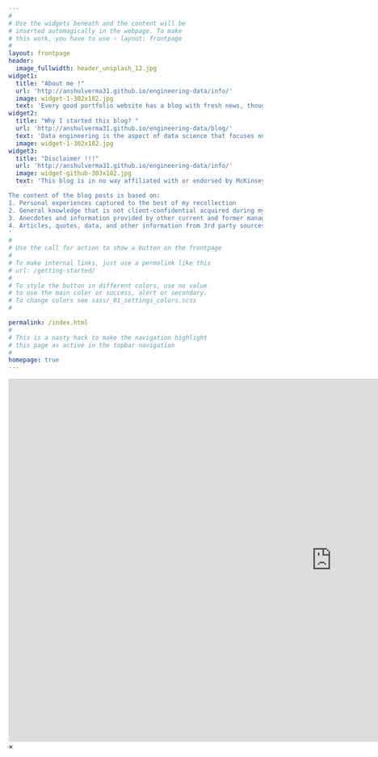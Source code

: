 ```yaml
---
#
# Use the widgets beneath and the content will be
# inserted automagically in the webpage. To make
# this work, you have to use › layout: frontpage
#
layout: frontpage
header:
  image_fullwidth: header_unsplash_12.jpg
widget1:
  title: "About me !"
  url: 'http://anshulverma31.github.io/engineering-data/info/'
  image: widget-1-302x182.jpg
  text: 'Every good portfolio website has a blog with fresh news, thoughts and develop&shy;ments of your activities. <em>Feeling Responsive</em> offers you a fully functional blog with an archive page to give readers a quick overview of all your posts.'
widget2:
  title: "Why I started this blog? "
  url: 'http://anshulverma31.github.io/engineering-data/blog/'
  text: 'Data engineering is the aspect of data science that focuses on practical applications of data collection and analysis. For all the work that data scientists do to answer questions using large sets of information, there have to be mechanisms for collecting and validating that information. In order for that work to ultimately have any value, there also have to be mechanisms for applying it to real-world operations in some way. Those are both engineering tasks: the application of science to practical, functioning systems.'
  image: widget-1-302x182.jpg
widget3:
  title: "Disclaimer !!!"
  url: 'http://anshulverma31.github.io/engineering-data/info/'
  image: widget-github-303x182.jpg
  text: 'This blog is in no way affiliated with or endorsed by McKinsey & Company or any other management consulting firm.

The content of the blog posts is based on:
1. Personal experiences captured to the best of my recollection
2. General knowledge that is not client-confidential acquired during my time at the Firm
3. Anecdotes and information provided by other current and former management consultants
4. Articles, quotes, data, and other information from 3rd party sources will always be cited and linked to, whenever possible.
'
#
# Use the call for action to show a button on the frontpage
#
# To make internal links, just use a permalink like this
# url: /getting-started/  
#
# To style the button in different colors, use no value
# to use the main color or success, alert or secondary.
# To change colors see sass/_01_settings_colors.scss
#

permalink: /index.html
#
# This is a nasty hack to make the navigation highlight
# this page as active in the topbar navigation
#
homepage: true
---
```


<div id="videoModal" class="reveal-modal large" data-reveal="">
  <div class="flex-video widescreen vimeo" style="display: block;">
    <iframe width="1280" height="720" src="https://www.youtube.com/embed/3b5zCFSmVvU" frameborder="0" allowfullscreen></iframe>
  </div>
  <a class="close-reveal-modal">&#215;</a>
</div>
